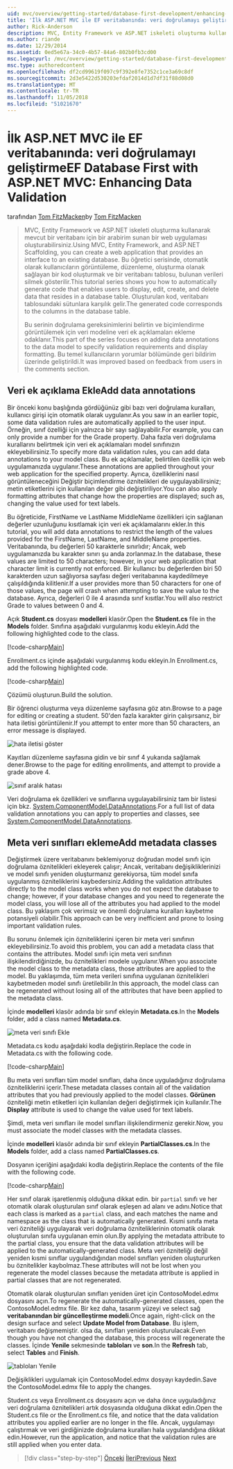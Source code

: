 ```yaml
---
uid: mvc/overview/getting-started/database-first-development/enhancing-data-validation
title: 'İlk ASP.NET MVC ile EF veritabanında: veri doğrulamayı geliştirme | Microsoft Docs'
author: Rick-Anderson
description: MVC, Entity Framework ve ASP.NET iskeleti oluşturma kullanarak mevcut bir veritabanı için bir arabirim sunan bir web uygulaması oluşturabilirsiniz. Bu öğretici seri...
ms.author: riande
ms.date: 12/29/2014
ms.assetid: 0ed5e67a-34c0-4b57-84a6-802b0fb3cd00
msc.legacyurl: /mvc/overview/getting-started/database-first-development/enhancing-data-validation
msc.type: authoredcontent
ms.openlocfilehash: df2cd99619f097c9f392e8fe7352c1ce3a69c8df
ms.sourcegitcommit: 2d3e5422d530203efdaf2014d1d7df31f88d08d0
ms.translationtype: MT
ms.contentlocale: tr-TR
ms.lasthandoff: 11/05/2018
ms.locfileid: "51021670"
---
```

<a name="ef-database-first-with-aspnet-mvc-enhancing-data-validation"></a><span data-ttu-id="8373f-104">İlk ASP.NET MVC ile EF veritabanında: veri doğrulamayı geliştirme</span><span class="sxs-lookup"><span data-stu-id="8373f-104">EF Database First with ASP.NET MVC: Enhancing Data Validation</span></span>
====================
<span data-ttu-id="8373f-105">tarafından [Tom FitzMacken](https://github.com/tfitzmac)</span><span class="sxs-lookup"><span data-stu-id="8373f-105">by [Tom FitzMacken](https://github.com/tfitzmac)</span></span>

> <span data-ttu-id="8373f-106">MVC, Entity Framework ve ASP.NET iskeleti oluşturma kullanarak mevcut bir veritabanı için bir arabirim sunan bir web uygulaması oluşturabilirsiniz.</span><span class="sxs-lookup"><span data-stu-id="8373f-106">Using MVC, Entity Framework, and ASP.NET Scaffolding, you can create a web application that provides an interface to an existing database.</span></span> <span data-ttu-id="8373f-107">Bu öğretici serisinde, otomatik olarak kullanıcıların görüntüleme, düzenleme, oluşturma olanak sağlayan bir kod oluşturmak ve bir veritabanı tablosu, bulunan verileri silmek gösterilir.</span><span class="sxs-lookup"><span data-stu-id="8373f-107">This tutorial series shows you how to automatically generate code that enables users to display, edit, create, and delete data that resides in a database table.</span></span> <span data-ttu-id="8373f-108">Oluşturulan kod, veritabanı tablosundaki sütunlara karşılık gelir.</span><span class="sxs-lookup"><span data-stu-id="8373f-108">The generated code corresponds to the columns in the database table.</span></span>
> 
> <span data-ttu-id="8373f-109">Bu serinin doğrulama gereksinimlerini belirtin ve biçimlendirme görüntülemek için veri modeline veri ek açıklamaları ekleme odaklanır.</span><span class="sxs-lookup"><span data-stu-id="8373f-109">This part of the series focuses on adding data annotations to the data model to specify validation requirements and display formatting.</span></span> <span data-ttu-id="8373f-110">Bu temel kullanıcıların yorumlar bölümünde geri bildirim üzerinde geliştirildi.</span><span class="sxs-lookup"><span data-stu-id="8373f-110">It was improved based on feedback from users in the comments section.</span></span>


## <a name="add-data-annotations"></a><span data-ttu-id="8373f-111">Veri ek açıklama Ekle</span><span class="sxs-lookup"><span data-stu-id="8373f-111">Add data annotations</span></span>

<span data-ttu-id="8373f-112">Bir önceki konu başlığında gördüğünüz gibi bazı veri doğrulama kuralları, kullanıcı girişi için otomatik olarak uygulanır.</span><span class="sxs-lookup"><span data-stu-id="8373f-112">As you saw in an earlier topic, some data validation rules are automatically applied to the user input.</span></span> <span data-ttu-id="8373f-113">Örneğin, sınıf özelliği için yalnızca bir sayı sağlayabilir.</span><span class="sxs-lookup"><span data-stu-id="8373f-113">For example, you can only provide a number for the Grade property.</span></span> <span data-ttu-id="8373f-114">Daha fazla veri doğrulama kurallarını belirtmek için veri ek açıklamaları model sınıfınızın ekleyebilirsiniz.</span><span class="sxs-lookup"><span data-stu-id="8373f-114">To specify more data validation rules, you can add data annotations to your model class.</span></span> <span data-ttu-id="8373f-115">Bu ek açıklamalar, belirtilen özellik için web uygulamanızda uygulanır.</span><span class="sxs-lookup"><span data-stu-id="8373f-115">These annotations are applied throughout your web application for the specified property.</span></span> <span data-ttu-id="8373f-116">Ayrıca, özelliklerini nasıl görüntüleneceğini Değiştir biçimlendirme öznitelikleri de uygulayabilirsiniz; metin etiketlerini için kullanılan değer gibi değiştiriliyor.</span><span class="sxs-lookup"><span data-stu-id="8373f-116">You can also apply formatting attributes that change how the properties are displayed; such as, changing the value used for text labels.</span></span>

<span data-ttu-id="8373f-117">Bu öğreticide, FirstName ve LastName MiddleName özellikleri için sağlanan değerler uzunluğunu kısıtlamak için veri ek açıklamalarını ekler.</span><span class="sxs-lookup"><span data-stu-id="8373f-117">In this tutorial, you will add data annotations to restrict the length of the values provided for the FirstName, LastName, and MiddleName properties.</span></span> <span data-ttu-id="8373f-118">Veritabanında, bu değerleri 50 karakterle sınırlıdır; Ancak, web uygulamanızda bu karakter sınırı şu anda zorlanmaz.</span><span class="sxs-lookup"><span data-stu-id="8373f-118">In the database, these values are limited to 50 characters; however, in your web application that character limit is currently not enforced.</span></span> <span data-ttu-id="8373f-119">Bir kullanıcı bu değerlerden biri 50 karakterden uzun sağlıyorsa sayfası değeri veritabanına kaydedilmeye çalışıldığında kilitlenir.</span><span class="sxs-lookup"><span data-stu-id="8373f-119">If a user provides more than 50 characters for one of those values, the page will crash when attempting to save the value to the database.</span></span> <span data-ttu-id="8373f-120">Ayrıca, değerleri 0 ile 4 arasında sınıf kısıtlar.</span><span class="sxs-lookup"><span data-stu-id="8373f-120">You will also restrict Grade to values between 0 and 4.</span></span>

<span data-ttu-id="8373f-121">Açık **Student.cs** dosyası **modelleri** klasör.</span><span class="sxs-lookup"><span data-stu-id="8373f-121">Open the **Student.cs** file in the **Models** folder.</span></span> <span data-ttu-id="8373f-122">Sınıfına aşağıdaki vurgulanmış kodu ekleyin.</span><span class="sxs-lookup"><span data-stu-id="8373f-122">Add the following highlighted code to the class.</span></span>

[!code-csharp[Main](enhancing-data-validation/samples/sample1.cs?highlight=5,15,17,20)]

<span data-ttu-id="8373f-123">Enrollment.cs içinde aşağıdaki vurgulanmış kodu ekleyin.</span><span class="sxs-lookup"><span data-stu-id="8373f-123">In Enrollment.cs, add the following highlighted code.</span></span>

[!code-csharp[Main](enhancing-data-validation/samples/sample2.cs?highlight=5,10)]

<span data-ttu-id="8373f-124">Çözümü oluşturun.</span><span class="sxs-lookup"><span data-stu-id="8373f-124">Build the solution.</span></span>

<span data-ttu-id="8373f-125">Bir öğrenci oluşturma veya düzenleme sayfasına göz atın.</span><span class="sxs-lookup"><span data-stu-id="8373f-125">Browse to a page for editing or creating a student.</span></span> <span data-ttu-id="8373f-126">50'den fazla karakter girin çalışırsanız, bir hata iletisi görüntülenir.</span><span class="sxs-lookup"><span data-stu-id="8373f-126">If you attempt to enter more than 50 characters, an error message is displayed.</span></span>

![hata iletisi göster](enhancing-data-validation/_static/image1.png)

<span data-ttu-id="8373f-128">Kayıtları düzenleme sayfasına gidin ve bir sınıf 4 yukarıda sağlamak dener.</span><span class="sxs-lookup"><span data-stu-id="8373f-128">Browse to the page for editing enrollments, and attempt to provide a grade above 4.</span></span>

![sınıf aralık hatası](enhancing-data-validation/_static/image2.png)

<span data-ttu-id="8373f-130">Veri doğrulama ek özellikleri ve sınıflarına uygulayabilirsiniz tam bir listesi için bkz. [System.ComponentModel.DataAnnotations](https://msdn.microsoft.com/library/system.componentmodel.dataannotations.aspx).</span><span class="sxs-lookup"><span data-stu-id="8373f-130">For a full list of data validation annotations you can apply to properties and classes, see [System.ComponentModel.DataAnnotations](https://msdn.microsoft.com/library/system.componentmodel.dataannotations.aspx).</span></span>

## <a name="add-metadata-classes"></a><span data-ttu-id="8373f-131">Meta veri sınıfları ekleme</span><span class="sxs-lookup"><span data-stu-id="8373f-131">Add metadata classes</span></span>

<span data-ttu-id="8373f-132">Değiştirmek üzere veritabanını beklemiyoruz doğrudan model sınıfı için doğrulama öznitelikleri ekleyerek çalışır; Ancak, veritabanı değişikliklerinizi ve model sınıfı yeniden oluşturmanız gerekiyorsa, tüm model sınıfa uygulanmış özniteliklerini kaybedersiniz.</span><span class="sxs-lookup"><span data-stu-id="8373f-132">Adding the validation attributes directly to the model class works when you do not expect the database to change; however, if your database changes and you need to regenerate the model class, you will lose all of the attributes you had applied to the model class.</span></span> <span data-ttu-id="8373f-133">Bu yaklaşım çok verimsiz ve önemli doğrulama kuralları kaybetme potansiyeli olabilir.</span><span class="sxs-lookup"><span data-stu-id="8373f-133">This approach can be very inefficient and prone to losing important validation rules.</span></span>

<span data-ttu-id="8373f-134">Bu sorunu önlemek için özniteliklerini içeren bir meta veri sınıfının ekleyebilirsiniz.</span><span class="sxs-lookup"><span data-stu-id="8373f-134">To avoid this problem, you can add a metadata class that contains the attributes.</span></span> <span data-ttu-id="8373f-135">Model sınıfı için meta veri sınıfının ilişkilendirdiğinizde, bu öznitelikleri modele uygulanır.</span><span class="sxs-lookup"><span data-stu-id="8373f-135">When you associate the model class to the metadata class, those attributes are applied to the model.</span></span> <span data-ttu-id="8373f-136">Bu yaklaşımda, tüm meta verileri sınıfına uygulanan öznitelikleri kaybetmeden model sınıfı üretilebilir.</span><span class="sxs-lookup"><span data-stu-id="8373f-136">In this approach, the model class can be regenerated without losing all of the attributes that have been applied to the metadata class.</span></span>

<span data-ttu-id="8373f-137">İçinde **modelleri** klasör adında bir sınıf ekleyin **Metadata.cs**.</span><span class="sxs-lookup"><span data-stu-id="8373f-137">In the **Models** folder, add a class named **Metadata.cs**.</span></span>

![meta veri sınıfı Ekle](enhancing-data-validation/_static/image3.png)

<span data-ttu-id="8373f-139">Metadata.cs kodu aşağıdaki kodla değiştirin.</span><span class="sxs-lookup"><span data-stu-id="8373f-139">Replace the code in Metadata.cs with the following code.</span></span>

[!code-csharp[Main](enhancing-data-validation/samples/sample3.cs)]

<span data-ttu-id="8373f-140">Bu meta veri sınıfları tüm model sınıfları, daha önce uyguladığınız doğrulama özniteliklerini içerir.</span><span class="sxs-lookup"><span data-stu-id="8373f-140">These metadata classes contain all of the validation attributes that you had previously applied to the model classes.</span></span> <span data-ttu-id="8373f-141">**Görünen** özniteliği metin etiketleri için kullanılan değeri değiştirmek için kullanılır.</span><span class="sxs-lookup"><span data-stu-id="8373f-141">The **Display** attribute is used to change the value used for text labels.</span></span>

<span data-ttu-id="8373f-142">Şimdi, meta veri sınıfları ile model sınıfları ilişkilendirmeniz gerekir.</span><span class="sxs-lookup"><span data-stu-id="8373f-142">Now, you must associate the model classes with the metadata classes.</span></span>

<span data-ttu-id="8373f-143">İçinde **modelleri** klasör adında bir sınıf ekleyin **PartialClasses.cs**.</span><span class="sxs-lookup"><span data-stu-id="8373f-143">In the **Models** folder, add a class named **PartialClasses.cs**.</span></span>

<span data-ttu-id="8373f-144">Dosyanın içeriğini aşağıdaki kodla değiştirin.</span><span class="sxs-lookup"><span data-stu-id="8373f-144">Replace the contents of the file with the following code.</span></span>

[!code-csharp[Main](enhancing-data-validation/samples/sample4.cs)]

<span data-ttu-id="8373f-145">Her sınıf olarak işaretlenmiş olduğuna dikkat edin. bir `partial` sınıfı ve her otomatik olarak oluşturulan sınıf olarak eşleşen ad alanı ve adını.</span><span class="sxs-lookup"><span data-stu-id="8373f-145">Notice that each class is marked as a `partial` class, and each matches the name and namespace as the class that is automatically generated.</span></span> <span data-ttu-id="8373f-146">Kısmi sınıfa meta veri özniteliği uygulayarak veri doğrulama özniteliklerinin otomatik olarak oluşturulan sınıfa uygulanan emin olun.</span><span class="sxs-lookup"><span data-stu-id="8373f-146">By applying the metadata attribute to the partial class, you ensure that the data validation attributes will be applied to the automatically-generated class.</span></span> <span data-ttu-id="8373f-147">Meta veri özniteliği değil yeniden kısmi sınıflar uygulandığından model sınıfları yeniden oluştururken bu öznitelikler kaybolmaz.</span><span class="sxs-lookup"><span data-stu-id="8373f-147">These attributes will not be lost when you regenerate the model classes because the metadata attribute is applied in partial classes that are not regenerated.</span></span>

<span data-ttu-id="8373f-148">Otomatik olarak oluşturulan sınıfları yeniden üret için ContosoModel.edmx dosyasını açın.</span><span class="sxs-lookup"><span data-stu-id="8373f-148">To regenerate the automatically-generated classes, open the ContosoModel.edmx file.</span></span> <span data-ttu-id="8373f-149">Bir kez daha, tasarım yüzeyi ve select sağ **veritabanından bir güncelleştirme modeli**.</span><span class="sxs-lookup"><span data-stu-id="8373f-149">Once again, right-click on the design surface and select **Update Model from Database**.</span></span> <span data-ttu-id="8373f-150">Bu işlem, veritabanı değişmemiştir. olsa da, sınıfları yeniden oluşturulacak.</span><span class="sxs-lookup"><span data-stu-id="8373f-150">Even though you have not changed the database, this process will regenerate the classes.</span></span> <span data-ttu-id="8373f-151">İçinde **Yenile** sekmesinde **tabloları** ve **son**.</span><span class="sxs-lookup"><span data-stu-id="8373f-151">In the **Refresh** tab, select **Tables** and **Finish**.</span></span>

![tabloları Yenile](enhancing-data-validation/_static/image4.png)

<span data-ttu-id="8373f-153">Değişiklikleri uygulamak için ContosoModel.edmx dosyayı kaydedin.</span><span class="sxs-lookup"><span data-stu-id="8373f-153">Save the ContosoModel.edmx file to apply the changes.</span></span>

<span data-ttu-id="8373f-154">Student.cs veya Enrollment.cs dosyasını açın ve daha önce uyguladığınız veri doğrulama öznitelikleri artık dosyasında olduğuna dikkat edin.</span><span class="sxs-lookup"><span data-stu-id="8373f-154">Open the Student.cs file or the Enrollment.cs file, and notice that the data validation attributes you applied earlier are no longer in the file.</span></span> <span data-ttu-id="8373f-155">Ancak, uygulamayı çalıştırmak ve veri girdiğinizde doğrulama kuralları hala uygulandığına dikkat edin.</span><span class="sxs-lookup"><span data-stu-id="8373f-155">However, run the application, and notice that the validation rules are still applied when you enter data.</span></span>

> [!div class="step-by-step"]
> <span data-ttu-id="8373f-156">[Önceki](customizing-a-view.md)
> [İleri](publish-to-azure.md)</span><span class="sxs-lookup"><span data-stu-id="8373f-156">[Previous](customizing-a-view.md)
[Next](publish-to-azure.md)</span></span>
